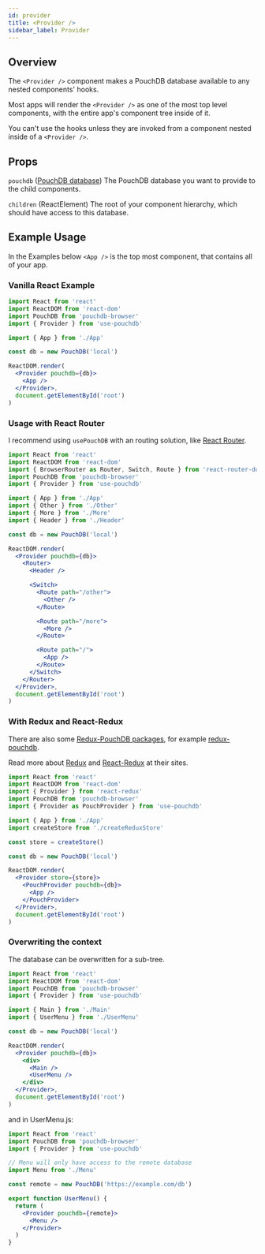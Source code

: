 ```yaml
---
id: provider
title: <Provider />
sidebar_label: Provider
---
```


## Overview

The `<Provider />` component makes a PouchDB database available to any nested components' hooks.

Most apps will render the `<Provider />` as one of the most top level components, with the entire app's component
tree inside of it.

You can't use the hooks unless they are invoked from a component nested inside of a `<Provider />`.

## Props

`pouchdb` ([PouchDB database](https://pouchdb.com/api.html#create_database)) The PouchDB database you want to
provide to the child components.

`children` (ReactElement) The root of your component hierarchy, which should have access to this database.

## Example Usage

In the Examples below `<App />` is the top most component, that contains all of your app.

### Vanilla React Example

```jsx
import React from 'react'
import ReactDOM from 'react-dom'
import PouchDB from 'pouchdb-browser'
import { Provider } from 'use-pouchdb'

import { App } from './App'

const db = new PouchDB('local')

ReactDOM.render(
  <Provider pouchdb={db}>
    <App />
  </Provider>,
  document.getElementById('root')
)
```

### Usage with React Router

I recommend using `usePouchDB` with an routing solution, like
[React Router](https://reacttraining.com/react-router/).

```jsx
import React from 'react'
import ReactDOM from 'react-dom'
import { BrowserRouter as Router, Switch, Route } from 'react-router-dom'
import PouchDB from 'pouchdb-browser'
import { Provider } from 'use-pouchdb'

import { App } from './App'
import { Other } from './Other'
import { More } from './More'
import { Header } from './Header'

const db = new PouchDB('local')

ReactDOM.render(
  <Provider pouchdb={db}>
    <Router>
      <Header />

      <Switch>
        <Route path="/other">
          <Other />
        </Route>

        <Route path="/more">
          <More />
        </Route>

        <Route path="/">
          <App />
        </Route>
      </Switch>
    </Router>
  </Provider>,
  document.getElementById('root')
)
```

### With Redux and React-Redux

There are also some [Redux-PouchDB packages](https://pouchdb.com/external.html#framework_adapters), for example
[redux-pouchdb](https://github.com/vicentedealencar/redux-pouchdb).

Read more about [Redux](https://redux.js.org/) and [React-Redux](https://react-redux.js.org/) at their sites.

```jsx
import React from 'react'
import ReactDOM from 'react-dom'
import { Provider } from 'react-redux'
import PouchDB from 'pouchdb-browser'
import { Provider as PouchProvider } from 'use-pouchdb'

import { App } from './App'
import createStore from './createReduxStore'

const store = createStore()

const db = new PouchDB('local')

ReactDOM.render(
  <Provider store={store}>
    <PouchProvider pouchdb={db}>
      <App />
    </PouchProvider>
  </Provider>,
  document.getElementById('root')
)
```

### Overwriting the context

The database can be overwritten for a sub-tree.

```jsx
import React from 'react'
import ReactDOM from 'react-dom'
import PouchDB from 'pouchdb-browser'
import { Provider } from 'use-pouchdb'

import { Main } from './Main'
import { UserMenu } from './UserMenu'

const db = new PouchDB('local')

ReactDOM.render(
  <Provider pouchdb={db}>
    <div>
      <Main />
      <UserMenu />
    </div>
  </Provider>,
  document.getElementById('root')
)
```

and in UserMenu.js:

```jsx
import React from 'react'
import PouchDB from 'pouchdb-browser'
import { Provider } from 'use-pouchdb'

// Menu will only have access to the remote database
import Menu from './Menu'

const remote = new PouchDB('https://example.com/db')

export function UserMenu() {
  return (
    <Provider pouchdb={remote}>
      <Menu />
    </Provider>
  )
}
```
